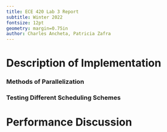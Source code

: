 ```yaml
---
title: ECE 420 Lab 3 Report
subtitle: Winter 2022
fontsize: 12pt
geometry: margin=0.75in
author: Charles Ancheta, Patricia Zafra
---
```


# Description of Implementation
### Methods of Parallelization
### Testing Different Scheduling Schemes
# Performance Discussion
